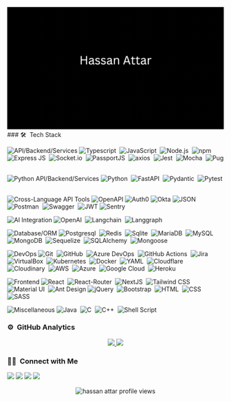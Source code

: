 <div align="center"><img src="./preview.gif"/></div>
### 🛠 &nbsp;Tech Stack

<!-- JS API/Backend/Services -->
![API/Backend/Services](https://img.shields.io/badge/API/Backend/Services-c2d3f2?style=popout&logo=javascript&logoColor=05122A)
![Typescript](https://img.shields.io/badge/TypeScript-05122A?style=flat&logo=typescript&logoColor=white)&nbsp;
![JavaScript](https://img.shields.io/badge/-JavaScript-05122A?style=flat&logo=javascript&logoColor=white)&nbsp;
![Node.js](https://img.shields.io/badge/-Node.js-05122A?style=flat&logo=node.js&logoColor=white)&nbsp;
![npm](https://img.shields.io/badge/npm-05122A?style=flat&logo=npm&logoColor=white)&nbsp;
![Express JS](https://img.shields.io/badge/Express%20js-05122A?style=flat&logo=express&logoColor=white)&nbsp;
![Socket.io](https://img.shields.io/badge/Socket.io-05122A?&style=flat&logo=Socket.io&logoColor=white)&nbsp;
![PassportJS](https://img.shields.io/badge/PassportJS-05122A?style=flat&logo=passport&logoColor=white)&nbsp;
![axios](https://img.shields.io/badge/axios-05122A?&style=flat&logo=axios&logoColor=white)&nbsp;
![Jest](https://img.shields.io/badge/Jest-05122A?style=flat&logo=jest&logoColor=white)&nbsp;
![Mocha](https://img.shields.io/badge/Mocha-05122A?style=flat&logo=Mocha&logoColor=white)&nbsp;
![Pug](https://img.shields.io/badge/Pug-05122A?style=flat&logo=pug&logoColor=white)&nbsp;

<!-- Python API/Backend/Services -->
![Python API/Backend/Services](https://img.shields.io/badge/API/Backend/Services-c2d3f2?style=popout&logo=python&logoColor=05122A)
![Python](https://img.shields.io/badge/-Python-05122A?style=flat&logo=python&logoColor=white)&nbsp;
![FastAPI](https://img.shields.io/badge/-FastAPI-05122A?style=flat&logo=fastapi&logoColor=white)&nbsp;
![Pydantic](https://img.shields.io/badge/Pydantic-05122A?style=flat&logo=pydantic&logoColor=white)&nbsp;
![Pytest](https://img.shields.io/badge/Pytest-05122A?style=flat&logo=pytest&logoColor=white)&nbsp;

<!-- Cross-Language API Tools -->
![Cross-Language API Tools](https://img.shields.io/badge/Cross_Language_API_Tools-c2d3f2?style=popout)
![OpenAPI](https://img.shields.io/badge/OpenAPI-05122A?style=flat&logo=swagger&logoColor=white)
![Auth0](https://img.shields.io/badge/Auth0-05122A?style=flat&logo=auth0&logoColor=white)
![Okta](https://img.shields.io/badge/Okta-05122A?style=flat&logo=okta&logoColor=white)
![JSON](https://img.shields.io/badge/json-05122A?style=flat&logo=json&logoColor=white)&nbsp;
![Postman](https://img.shields.io/badge/Postman-05122A?style=flat&logo=Postman&logoColor=white)&nbsp;
![Swagger](https://img.shields.io/badge/Swagger-05122A?style=flat&logo=Swagger&logoColor=white)&nbsp;
![JWT](https://img.shields.io/badge/JWT-05122A?style=flat&logo=json&logoColor=white)
![Sentry](https://img.shields.io/badge/Sentry-05122A?style=flat&logo=sentry&logoColor=white)



<!-- AI integration -->
![AI Integration](https://img.shields.io/badge/AI_Integration-c2d3f2?style=popout)
![OpenAI](https://img.shields.io/badge/OpenAI-05122A?style=flat&logo=openai&logoColor=white)&nbsp;
![Langchain](https://img.shields.io/badge/Langchain-05122A?style=flat&logo=langchain&logoColor=white)&nbsp;
![Langgraph](https://img.shields.io/badge/Langgraph-05122A?style=flat&logo=langgraph&logoColor=white)&nbsp;

<!-- Database and ORM/ODM -->
![Database/ORM](https://img.shields.io/badge/Database/ORM-c2d3f2?style=popout)
![Postgresql](https://img.shields.io/badge/PostgreSQL-05122A?style=flat&logo=postgresql&logoColor=white)&nbsp;
![Redis](https://img.shields.io/badge/redis-05122A?&style=flat&logo=redis&logoColor=white)&nbsp;
![Sqlite](https://img.shields.io/badge/Sqlite-05122A?style=flat&logo=sqlite&logoColor=white)&nbsp;
![MariaDB](https://img.shields.io/badge/MariaDB-05122A?style=flat&logo=mariadb&logoColor=white)&nbsp;
![MySQL](https://img.shields.io/badge/MySQL-05122A?style=flat&logo=mysql&logoColor=white)&nbsp;
![MongoDB](https://img.shields.io/badge/MongoDB-05122A?style=flat&logo=mongodb&logoColor=white)&nbsp;
![Sequelize](https://img.shields.io/badge/Sequelize-05122A?style=flat&logo=Sequelize&logoColor=white)&nbsp;
![SQLAlchemy](https://img.shields.io/badge/SQLAlchemy-05122A?style=flat&logo=sqlalchemy&logoColor=white)&nbsp;
![Mongoose](https://img.shields.io/badge/Mongoose-05122A?style=flat&logo=mongoose&logoColor=white)&nbsp;

<!-- DevOps -->
![DevOps](https://img.shields.io/badge/DevOps-c2d3f2?style=popout)
![Git](https://img.shields.io/badge/-Git-05122A?style=flat&logo=git&logoColor=white)&nbsp;
![GitHub](https://img.shields.io/badge/-GitHub-05122A?style=flat&logo=github&logoColor=white)&nbsp;
![Azure DevOps](https://img.shields.io/badge/Azure_DevOps-05122A?style=flat&logo=azure-devops&logoColor=white)&nbsp;
![GitHub Actions](https://img.shields.io/badge/GitHub_Actions-05122A?style=flat&logo=github-actions&logoColor=white)&nbsp;
![Jira](https://img.shields.io/badge/Jira-05122A?style=flat&logo=Jira&logoColor=white)&nbsp;
![VirtualBox](https://img.shields.io/badge/VirtualBox-05122A?style=flat&logo=VirtualBox&logoColor=white)&nbsp;
![Kubernetes](https://img.shields.io/badge/Kubernetes-05122A?style=flat&logo=kubernetes&logoColor=white)&nbsp;
![Docker](https://img.shields.io/badge/Docker-05122A?style=flat&logo=docker&logoColor=white)&nbsp;
![YAML](https://img.shields.io/badge/YAML-05122A?style=flat&logo=yaml&logoColor=white)&nbsp;
![Cloudflare](https://img.shields.io/badge/Cloudflare-05122A?style=flat&logo=Cloudflare&logoColor=white)&nbsp;
![Cloudinary](https://img.shields.io/badge/Cloudinary-05122A?style=flat&logo=Cloudinary&logoColor=white)&nbsp;
![AWS](https://img.shields.io/badge/Amazon_AWS-05122A?style=flat&logo=amazonaws&logoColor=white)&nbsp;
![Azure](https://img.shields.io/badge/microsoft%20azure-05122A?style=flat&logo=microsoft-azure&logoColor=white)&nbsp;
![Google Cloud](https://img.shields.io/badge/Google_Cloud-05122A?style=flat&logo=google-cloud&logoColor=white)&nbsp;
![Heroku](https://img.shields.io/badge/Heroku-05122A?style=flat&logo=heroku&logoColor=white)&nbsp;

<!-- Frontend -->
![Frontend](https://img.shields.io/badge/Frontend-c2d3f2?style=popout)
![React](https://img.shields.io/badge/-React-05122A?style=flat&logo=react&logoColor=white)&nbsp;
![React-Router](https://img.shields.io/badge/React_Router-05122A?style=flat&logo=react-router&logoColor=white)&nbsp;
![NextJS](https://img.shields.io/badge/next%20js-05122A?style=flat&logo=nextdotjs&logoColor=white)&nbsp;
![Tailwind CSS](https://img.shields.io/badge/Tailwind_CSS-05122A?flat&logo=tailwind-css&logoColor=white)&nbsp;
![Material UI](https://img.shields.io/badge/Material%20UI-05122A?flat&logo=mui&logoColor=white)&nbsp;
![Ant Design](https://img.shields.io/badge/Ant_Design-05122A?style=flat&logo=antdesign&logoColor=white)
![jQuery](https://img.shields.io/badge/jQuery-05122A?style=flat&logo=jquery&logoColor=white)&nbsp;
![Bootstrap](https://img.shields.io/badge/-Bootstrap-05122A?style=flat&logo=bootstrap&logoColor=white)&nbsp;
![HTML](https://img.shields.io/badge/-HTML-05122A?style=flat&logo=HTML5&logoColor=white)&nbsp;
![CSS](https://img.shields.io/badge/-CSS-05122A?style=flat&logo=CSS3&logoColor=white)&nbsp;
![SASS](https://img.shields.io/badge/Sass-05122A?style=flat&logo=sass&logoColor=white)&nbsp;



<!-- miscellaneous -->
![Miscellaneous](https://img.shields.io/badge/Miscellaneous-c2d3f2?style=popout&logoColor=05122A)
![Java](https://img.shields.io/badge/-Java-05122A?style=flat&logo=Java&logoColor=FFA518)&nbsp;
![C](https://img.shields.io/badge/-C-05122A?style=flat&logo=C&logoColor=A8B9CC)&nbsp;
![C++](https://img.shields.io/badge/-C++-05122A?style=flat&logo=C%2B%2B&logoColor=00599C)&nbsp;
![Shell Script](https://img.shields.io/badge/Shell_Script-05122A?style=flat&logo=gnu-bash&logoColor=white)&nbsp;



### ⚙️ &nbsp;GitHub Analytics

<p align="center">
<a href="https://github.com/vivek9patel">
  <img height="180em" src="https://github-readme-stats-eight-theta.vercel.app/api?username=hassan-attar&show_icons=true&theme=algolia&include_all_commits=true&count_private=true"/>
  <img height="180em" src="https://github-readme-stats-eight-theta.vercel.app/api/top-langs/?username=hassan-attar&layout=compact&langs_count=8&theme=algolia"/>
</a>
</p>

### 🤝🏻 &nbsp;Connect with Me

<p>
  <a href="mailto:h.a.develops@gmail.com"><img src="https://img.shields.io/badge/-h.a.develops@gmail.com-D14836?style=flat&logo=Gmail&logoColor=white"/></a>
  <a href="https://linkedin.com/in/hassanattar"><img src="https://img.shields.io/badge/-hassanattar-0077B5?style=flat&logo=Linkedin&logoColor=white"/></a>
  <a href="https://www.fiverr.com/hassanattar496"><img src="https://img.shields.io/badge/fiverr-1DBF73?style=popout&logo=fiverr&logoColor=white"/></a>
  <a href="https://www.hassanattar.com/"><img src="https://img.shields.io/badge/hassanattar.com-000000?style=flat&logo=About.me&logoColor=white"/></a>
</p>

<p align="center"> 
  <img align="center" src="https://komarev.com/ghpvc/?username=hassan-attar&color=blue&style=flat" alt="hassan attar profile views" />
</p>
